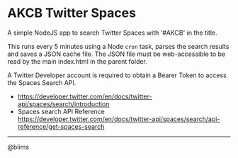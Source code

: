 # AKCB Twitter Spaces

A simple NodeJS app to search Twitter Spaces with '#AKCB' in the title.

This runs every 5 minutes using a Node `cron` task, parses the search results and saves a JSON cache file. 
The JSON file must be web-accessible to be read by the main index.html in the parent folder.

A Twitter Developer account is required to obtain a Bearer Token to access the Spaces Search API.

- https://developer.twitter.com/en/docs/twitter-api/spaces/search/introduction
- Spaces search API Reference  https://developer.twitter.com/en/docs/twitter-api/spaces/search/api-reference/get-spaces-search


-----

@blims 